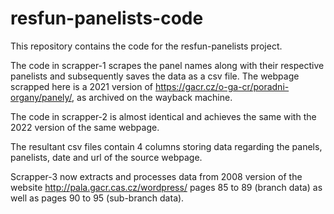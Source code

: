 # resfun-panelists-code
This repository contains the code for the resfun-panelists project.

The code in scrapper-1 scrapes the panel names along with their respective panelists and subsequently saves the data as a csv file. The webpage scrapped here is a 2021 version of https://gacr.cz/o-ga-cr/poradni-organy/panely/, as archived on the wayback machine.

The code in scrapper-2 is almost identical and achieves the same with the 2022 version of the same webpage.
 
The resultant csv files contain 4 columns storing data regarding the panels, panelists, date and url of the source webpage.

Scrapper-3 now extracts and processes data from 2008 version of the website http://pala.gacr.cas.cz/wordpress/ pages 85 to 89 (branch data) as well as pages 90 to 95 (sub-branch data).
